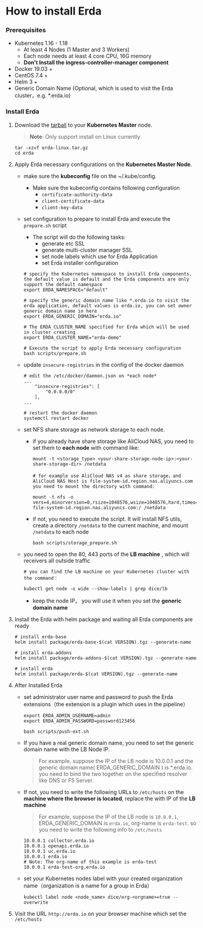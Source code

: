 # How to install Erda

### Prerequisites

- Kubernetes 1.16 - 1.18
  - At least 4 Nodes (1 Master and 3 Workers)
  - Each node needs at least 4 core CPU, 16G memory
  - **Don't Install the ingress-controller-manager component**
- Docker 19.03 +
- CentOS 7.4 +
- Helm 3 +
- Generic Domain Name (Optional, which is used to visit the Erda cluster，e.g. *.erda.io)



### Install Erda

1. Download the [tarball](https://github.com/erda-project/erda/releases) to your  **Kubernetes Master** node.

   > **Note**: Only support install on Linux currently

   ```shell
   tar -xzvf erda-linux.tar.gz
   cd erda
   ```



2. Apply Erda necessary configurations on the **Kubernetes Master Node**.

   - make sure the **kubeconfig** file on the ~/.kube/config.

     - Make sure the kubeconfig contains following configuration
       - `certificate-authority-data`
       - `client-certificate-data`
       - `client-key-data`

     

   - set configuration to prepare to install Erda and execute the `prepare.sh` script

     - The script will do the following tasks:
       - generate etc SSL
       - generate multi-cluster manager SSL
       - set node labels which use for Erda Application
       - set Erda installer configuration   

     ```shell
     # specify the Kubernetes namespace to install Erda components, the default value is default and the Erda components are only support the default namespace
     export ERDA_NAMESPACE="default"
     
     # specify the generic domain name like *.erda.io to visit the erda application, default values is erda.io, you can set owner generic domain name in here
     export ERDA_GENERIC_DOMAIN="erda.io"
     
     # The ERDA_CLUSTER_NAME specified for Erda which will be used in cluster creating
     export ERDA_CLUSTER_NAME="erda-demo"
     
     # Execute the script to apply Erda necessary configuration
     bash scripts/prepare.sh
     ```

     

   - update `insecure-registries` in the config of the docker daemon 

     ```shell
     # edit the /etc/docker/daemon.json on *each node*
     ...
         "insecure-registries": [
             "0.0.0.0/0"
         ],
     ...
     
     # restart the docker daemon
     systemctl restart docker
     ```

     

   - set NFS share storage as network storage to each node. 

     - if you already have share storage like AliCloud NAS, you need to set them to **each node** with command like:

       ```shell
       mount -t <storage_type> <your-share-storage-node-ip>:<your-share-storage-dir> /netdata
       
       # for example use AliCloud NAS v4 as share storage，and AliCloud NAS Host is file-system-id.region.nas.aliyuncs.com you need to mount the directory with command:
       
       mount -t nfs -o vers=4,minorversion=0,rsize=1048576,wsize=1048576,hard,timeo=600,retrans=2,noresvport file-system-id.region.nas.aliyuncs.com:/ /netdata
       ```

       

     - if not, you need to execute the script. It will install NFS utils, create a directory `/netdata` to the current machine, and mount `/netdata` to each node

       ```shell
       bash scripts/storage_prepare.sh
       ```

       

    - you need to open the 80, 443 ports of the **LB machine** , which will receivers all outside traffic

      ```shell
      # you can find the LB machine on your Kubernetes cluster with the command：
      
      kubectl get node -o wide --show-labels | grep dice/lb
      ```

      - keep the node IP， you will use it when  you set the **generic domain name**

     

3. Install the Erda with helm package and waiting all Erda components are ready

   ```shell
   # install erda-base
   helm install package/erda-base-$(cat VERSION).tgz --generate-name
   
   # install erda-addons
   helm install package/erda-addons-$(cat VERSION).tgz --generate-name
   
   # install erda
   helm install package/erda-$(cat VERSION).tgz --generate-name
   ```

   

4. After Installed Erda

   - set administrator user name and password to push the Erda extensions（the extension is a plugin which uses in the pipeline）

     ```shell
     export ERDA_ADMIN_USERNAME=admin
     export ERDA_ADMIN_PASSWORD=password123456
     
     bash scripts/push-ext.sh
     ```

     

   - If you have a real generic domain name, you need to set the generic domain name with the LB Node IP.

     > For example, suppose the IP of the LB node is 10.0.0.1 and the generic domain name( ERDA_GENERIC_DOMAIN ) is *.erda.io. you need to bind the two together on the specified resolver like DNS or F5 Server.

     

   - If not, you need to write the following URLs to `/etc/hosts` on the **machine where the browser is located**, replace the <IP> with IP of the **LB machine**

     > For example, suppose the IP of the LB node is `10.0.0.1`, ERDA_GENERIC_DOMAIN is `erda.io`, org-name is `erda-test`. so you need to write the following info to `/etc/hosts` 

     ```shell
     10.0.0.1 collector.erda.io
     10.0.0.1 openapi.erda.io
     10.0.0.1 uc.erda.io
     10.0.0.1 erda.io
     # Note: The org-name of this example is erda-test
     10.0.0.1 erda-test-org.erda.io
     ```

     

   - set your Kubernetes nodes label with your created organization name（organization is a name for a group in Erda）

     ```shell
     kubectl label node <node_name> dice/org-<orgname>=true --overwrite
     ```

     

5. Visit the URL `http://erda.io` on your browser machine which set the `/etc/hosts`
